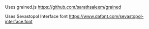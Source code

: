 Uses grained.js
https://github.com/sarathsaleem/grained

Uses Sevastopol Interface font
https://www.dafont.com/sevastopol-interface.font